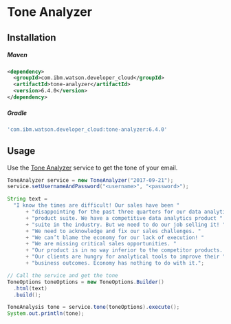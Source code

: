 # Tone Analyzer

## Installation

##### Maven
```xml
<dependency>
  <groupId>com.ibm.watson.developer_cloud</groupId>
  <artifactId>tone-analyzer</artifactId>
  <version>6.4.0</version>
</dependency>
```

##### Gradle
```gradle
'com.ibm.watson.developer_cloud:tone-analyzer:6.4.0'
```

## Usage
Use the [Tone Analyzer][tone_analyzer] service to get the tone of your email.

```java
ToneAnalyzer service = new ToneAnalyzer("2017-09-21");
service.setUsernameAndPassword("<username>", "<password>");

String text =
  "I know the times are difficult! Our sales have been "
      + "disappointing for the past three quarters for our data analytics "
      + "product suite. We have a competitive data analytics product "
      + "suite in the industry. But we need to do our job selling it! "
      + "We need to acknowledge and fix our sales challenges. "
      + "We can’t blame the economy for our lack of execution! "
      + "We are missing critical sales opportunities. "
      + "Our product is in no way inferior to the competitor products. "
      + "Our clients are hungry for analytical tools to improve their "
      + "business outcomes. Economy has nothing to do with it.";

// Call the service and get the tone
ToneOptions toneOptions = new ToneOptions.Builder()
  .html(text)
  .build();

ToneAnalysis tone = service.tone(toneOptions).execute();
System.out.println(tone);
```

[tone_analyzer]: https://console.bluemix.net/docs/services/tone-analyzer/index.html
